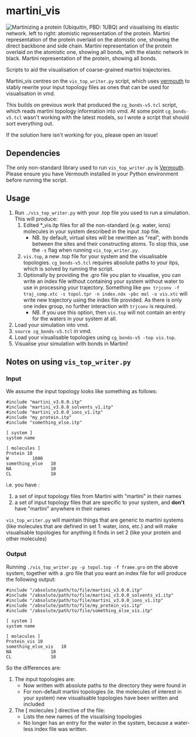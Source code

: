 # martini_vis
![Martinizing a protein (Ubiquitin, PBD: 1UBQ) and visualising its elastic network.
left to right: atomistic representation of the protein. 
Martini representation of the protein overlaid on the atomistic one, showing the direct backbone and side chain.
Martini representation of the protein overlaid on the atomistic one, showing all bonds, with the elastic network in black.
Martini representation of the protein, showing all bonds.](/grain/chris/martini_vis/image.png "Visualising elastic networks")

Scripts to aid the visualisation of coarse-grained martini trajectories.

Martini_vis centres on the `vis_top_writer.py` script, which uses [vermouth](https://github.com/marrink-lab/vermouth-martinize) to stably
rewrite your input topology files as ones that can be used for visualisation in vmd.

This builds on previous work that produced the `cg_bonds-v5.tcl` script, which reads martini topology information into vmd. At some point
`cg_bonds-v5.tcl` wasn't working with the latest models, so I wrote a script that should sort everything out. 

If the solution here isn't working for you, please open an issue!

## Dependencies

The only non-standard library used to run `vis_top_writer.py` is [Vermouth](https://github.com/marrink-lab/vermouth-martinize). 
Please ensure you have Vermouth installed in your Python environment before running the script.

## Usage

1) Run `./vis_top_writer.py` with your .top file you used to run a simulation. This will produce:
   1) Edited *_vis.itp files for all the non-standard (e.g. water, ions) molecules in your system described in the input .top file.  
      * NB. by default, virtual sites will be rewritten as "real", with bonds between the sites and their constructing atoms. 
      To stop this, use the `-s` flag when running `vis_top_writer.py`.
   2) `vis.top`, a new .top file for your system and the visualisable topologies. `cg_bonds-v5.tcl` requires absolute paths to your itps, which is solved by running the script.
   3) Optionally by providing the .gro file you plan to visualise, you can write an index file without containing your system without water to use in processing your trajectory. 
   Something like `gmx trjconv -f traj_comp.xtc -s topol.tpr -n index.ndx -pbc mol -o vis.xtc` will write new trajectory using the index file provided. As there is only one index group,
   no further interaction with `trjconv` is required. 
      * NB. if you use this option, then `vis.top` will not contain an entry for the waters in your system at all.
2) Load your simulation into vmd.
3) `source cg_bonds-v5.tcl` in vmd.
4) Load your visualisable topologies using `cg_bonds-v5 -top vis.top`.
5) Visualise your simulation with bonds in Martini!

## Notes on using `vis_top_writer.py`

### Input
We assume the input topology looks like something as follows:

```
#include "martini_v3.0.0.itp"
#include "martini_v3.0.0_solvents_v1.itp"
#include "martini_v3.0.0_ions_v1.itp"
#include "my_protein.itp"
#include "something_else.itp"

[ system ]
system name

[ molecules ]
Protein 10
W         1000
something_else   10
NA               10
CL               10
```

i.e. you have :
1) a set of input topology files from Martini with "martini" in their names
2) a set of input topology files that are specific to your system, and __don't__ have "martini" anywhere in their names

`vis_top_writer.py` will maintain things that are generic to martini systems (like molecules that are defined in set 1: water, ions, etc.) and will make visualisable topologies for anything it finds in set 2 (like your protein and other molecules)

### Output

Running `./vis_top_writer.py -p topol.top -f frame.gro` on the above system, together with a .gro file that you want an index file for
will produce the following output:

```
#include "/absolute/path/to/file/martini_v3.0.0.itp"
#include "/absolute/path/to/file/martini_v3.0.0_solvents_v1.itp"
#include "/absolute/path/to/file/martini_v3.0.0_ions_v1.itp"
#include "/absolute/path/to/file/my_protein_vis.itp"
#include "/absolute/path/to/file/something_else_vis.itp"

[ system ]
system name

[ molecules ]
Protein_vis 10
something_else_vis   10
NA               10
CL               10
```
So the differences are:
1) The input topologies are:
   * Now written with absolute paths to the directory they were found in
   * For non-default martini topologies (ie. the molecules of interest in your system)
   new visualisable topologies have been written and included
2) The [ molecules ] directive of the file:
   * Lists the new names of the visualising topologies
   * No longer has an entry for the water in the system, because a water-less index file was written.

